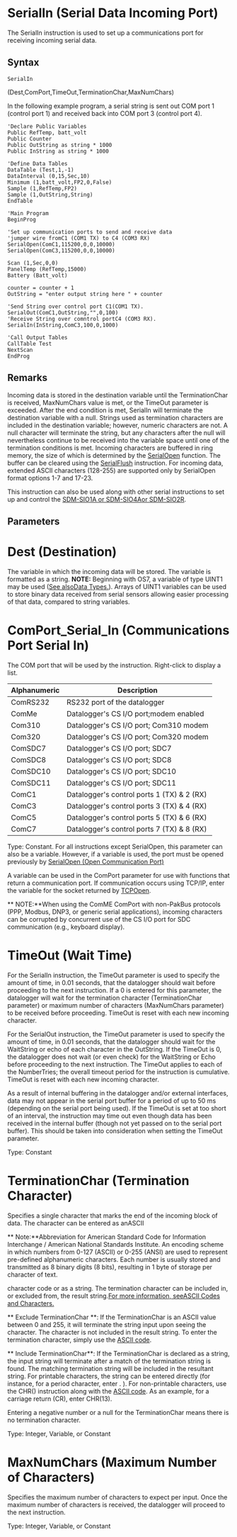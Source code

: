 # SerialIn (Serial Data Incoming Port)

The SerialIn instruction is used to set up a communications port for receiving incoming serial data.

## Syntax

```
SerialIn
```

(Dest,ComPort,TimeOut,TerminationChar,MaxNumChars)

In the following example program, a serial string is sent out COM port 1 (control port 1) and received back into COM port 3 (control port 4).

```
'Declare Public Variables
Public RefTemp, batt_volt
Public Counter
Public OutString as string * 1000
Public InString as string * 1000

'Define Data Tables
DataTable (Test,1,-1)
DataInterval (0,15,Sec,10)
Minimum (1,batt_volt,FP2,0,False)
Sample (1,RefTemp,FP2)
Sample (1,OutString,String)
EndTable

'Main Program
BeginProg

'Set up communication ports to send and receive data
'jumper wire fromC1 (COM1 TX) to C4 (COM3 RX)
SerialOpen(ComC1,115200,0,0,10000)
SerialOpen(ComC3,115200,0,0,10000)

Scan (1,Sec,0,0)
PanelTemp (RefTemp,15000)
Battery (Batt_volt)

counter = counter + 1
OutString = "enter output string here " + counter

'Send String over control port C1(COM1 TX).
SerialOut(ComC1,OutString,"",0,100)
'Receive String over comntrol portC4 (COM3 RX).
SerialIn(InString,ComC3,100,0,1000)

'Call Output Tables
CallTable Test
NextScan
EndProg
```

## Remarks

Incoming data is stored in the destination variable until the TerminationChar is received, MaxNumChars value is met, or the TimeOut parameter is exceeded. After the end condition is met, SerialIn will terminate the destination variable with a null. Strings used as termination characters are included in the destination variable; however, numeric characters are not. A null character will terminate the string, but any characters after the null will nevertheless continue to be received into the variable space until one of the termination conditions is met. Incoming characters are buffered in ring memory, the size of which is determined by the [SerialOpen](serialopen.md) function. The buffer can be cleared using the [SerialFlush](serialflush.md) instruction. For incoming data, extended ASCII characters (128-255) are supported only by SerialOpen format options 1-7 and 17-23.

This instruction can also be used along with other serial instructions to set up and control the [SDM-SIO1A or SDM-SIO4A](sdmsio1a_sdmsio4a.md)[or SDM-SIO2R](sdmsio2r.md).

## Parameters

# Dest (Destination)

The variable in which the incoming data will be stored. The variable is formatted as a string. **NOTE:** Beginning with OS7, a variable of type UINT1 may be used ([See alsoData Types.](../Info/datatypes.md)). Arrays of UINT1 variables can be used to store binary data received from serial sensors allowing easier processing of that data, compared to string variables.

# ComPort_Serial_In (Communications Port Serial In)

The COM port that will be used by the instruction. Right-click to display a list.

| Alphanumeric | Description                                |
| ------------ | ------------------------------------------ |
| ComRS232     | RS232 port of the datalogger               |
| ComMe        | Datalogger's CS I/O port;modem enabled     |
| Com310       | Datalogger's CS I/O port; Com310 modem     |
| Com320       | Datalogger's CS I/O port; Com320 modem     |
| ComSDC7      | Datalogger's CS I/O port; SDC7             |
| ComSDC8      | Datalogger's CS I/O port; SDC8             |
| ComSDC10     | Datalogger's CS I/O port; SDC10            |
| ComSDC11     | Datalogger's CS I/O port; SDC11            |
| ComC1        | Datalogger's control ports 1 (TX) & 2 (RX) |
| ComC3        | Datalogger's control ports 3 (TX) & 4 (RX) |
| ComC5        | Datalogger's control ports 5 (TX) & 6 (RX) |
| ComC7        | Datalogger's control ports 7 (TX) & 8 (RX) |

Type: Constant. For all instructions except SerialOpen, this parameter can also be a variable. However, if a variable is used, the port must be opened previously by [SerialOpen (Open Communication Port)](serialopen.md)

A variable can be used in the ComPort parameter for use with functions that return a communication port. If communication occurs using TCP/IP, enter the variable for the socket returned by [TCPOpen](tcpopen.md).

** NOTE:**When using the ComME ComPort with non-PakBus protocols (PPP, Modbus, DNP3, or generic serial applications), incoming characters can be corrupted by concurrent use of the CS I/O port for SDC communication (e.g., keyboard display).

# TimeOut (Wait Time)

For the SerialIn instruction, the TimeOut parameter is used to specify the amount of time, in 0.01 seconds, that the datalogger should wait before proceeding to the next instruction. If a 0 is entered for this parameter, the datalogger will wait for the termination character (TerminationChar parameter) or maximum number of characters (MaxNumChars parameter) to be received before proceeding. TimeOut is reset with each new incoming character.

For the SerialOut instruction, the TimeOut parameter is used to specify the amount of time, in 0.01 seconds, that the datalogger should wait for the WaitString or echo of each character in the OutString. If the TimeOut is 0, the datalogger does not wait (or even check) for the WaitString or Echo before proceeding to the next instruction. The TimeOut applies to each of the NumberTries; the overall timeout period for the instruction is cumulative. TimeOut is reset with each new incoming character.

As a result of internal buffering in the datalogger and/or external interfaces, data may not appear in the serial port buffer for a period of up to 50 ms (depending on the serial port being used). If the TimeOut is set at too short of an interval, the instruction may time out even though data has been received in the internal buffer (though not yet passed on to the serial port buffer). This should be taken into consideration when setting the TimeOut parameter.

Type: Constant

# TerminationChar (Termination Character)

Specifies a single character that marks the end of the incoming block of data. The character can be entered as anASCII

** Note:**Abbreviation for American Standard Code for Information Interchange / American National Standards Institute. An encoding scheme in which numbers from 0-127 (ASCII) or 0-255 (ANSI) are used to represent pre-defined alphanumeric characters. Each number is usually stored and transmitted as 8 binary digits (8 bits), resulting in 1 byte of storage per character of text.

character code or as a string. The termination character can be included in, or excluded from, the result string.[For more information, seeASCII Codes and Characters.](../Info/CodesChar.md)

** Exclude TerminationChar **: If the TerminationChar is an ASCII value between 0 and 255, it will terminate the string input upon seeing the character. The character is not included in the result string. To enter the termination character, simply use the [ASCII code](../Info/CodesChar.md).

** Include TerminationChar**: If the TerminationChar is declared as a string, the input string will terminate after a match of the termination string is found. The matching termination string will be included in the resultant string. For printable characters, the string can be entered directly (for instance, for a period character, enter . ). For non-printable characters, use the CHR() instruction along with the [ASCII code](../Info/CodesChar.md). As an example, for a carriage return (CR), enter CHR(13).

Entering a negative number or a null for the TerminationChar means there is no termination character.

Type: Integer, Variable, or Constant

# MaxNumChars (Maximum Number of Characters)

Specifies the maximum number of characters to expect per input. Once the maximum number of characters is received, the datalogger will proceed to the next instruction.

Type: Integer, Variable, or Constant
